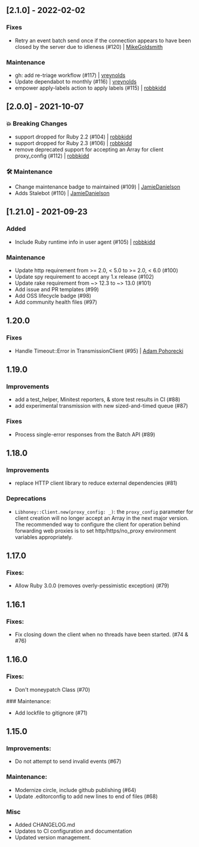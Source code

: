## [2.1.0] - 2022-02-02

### Fixes

- Retry an event batch send once if the connection appears to have been closed by the server due to idleness (#120) | [MikeGoldsmith](https://github.com/MikeGoldsmith)

### Maintenance

- gh: add re-triage workflow (#117) | [vreynolds](https://github.com/vreynolds)
- Update dependabot to monthly (#116) | [vreynolds](https://github.com/vreynolds)
- empower apply-labels action to apply labels (#115) | [robbkidd](https://github.com/robbkidd)

## [2.0.0] - 2021-10-07

### 💥 Breaking Changes

- support dropped for Ruby 2.2 (#104) | [robbkidd](https://github.com/robbkidd)
- support dropped for Ruby 2.3 (#106) | [robbkidd](https://github.com/robbkidd)
- remove deprecated support for accepting an Array for client proxy_config (#112) | [robbkidd](https://github.com/robbkidd)

### 🛠 Maintenance

- Change maintenance badge to maintained (#109) | [JamieDanielson](https://github.com/JamieDanielson)
- Adds Stalebot (#110) | [JamieDanielson](https://github.com/JamieDanielson)

## [1.21.0] - 2021-09-23

### Added

- Include Ruby runtime info in user agent (#105) | [robbkidd](https://github.com/robbkidd)

### Maintenance

- Update http requirement from >= 2.0, < 5.0 to >= 2.0, < 6.0 (#100)
- Update spy requirement to accept any 1.x release (#102)
- Update rake requirement from ~> 12.3 to ~> 13.0 (#101)
- Add issue and PR templates (#99)
- Add OSS lifecycle badge (#98)
- Add community health files (#97)

## 1.20.0

### Fixes

- Handle Timeout::Error in TransmissionClient (#95) | [Adam Pohorecki](https://github.com/psyho)

## 1.19.0

### Improvements

- add a test_helper, Minitest reporters, & store test results in CI (#88)
- add experimental transmission with new sized-and-timed queue (#87)

### Fixes

- Process single-error responses from the Batch API (#89)

## 1.18.0

### Improvements

- replace HTTP client library to reduce external dependencies (#81)

### Deprecations

- `Libhoney::Client.new(proxy_config: _)`: the `proxy_config` parameter for client
  creation will no longer accept an Array in the next major version. The recommended
  way to configure the client for operation behind forwarding web proxies is to set
  http/https/no_proxy environment variables appropriately.

## 1.17.0

### Fixes:

- Allow Ruby 3.0.0 (removes overly-pessimistic exception) (#79)

## 1.16.1

### Fixes:

- Fix closing down the client when no threads have been started. (#74 & #76)

## 1.16.0

### Fixes:

- Don't moneypatch Class (#70)

### Maintenance:

- Add lockfile to gitignore (#71)

## 1.15.0

### Improvements:

- Do not attempt to send invalid events (#67)

### Maintenance:

- Modernize circle, include github publishing (#64)
- Update .editorconfig to add new lines to end of files (#68)

### Misc

-   Added CHANGELOG.md
-   Updates to CI configuration and documentation
-   Updated version management.
